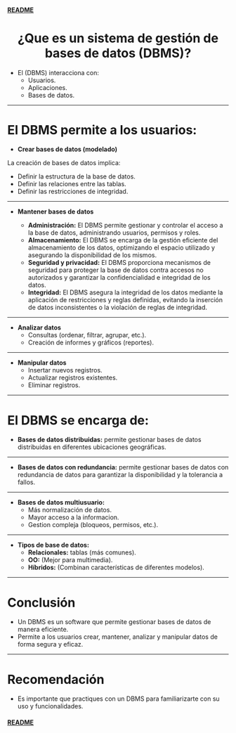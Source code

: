 #### [README](README.md)

<div align="center">
  <h1>¿Que es un sistema de gestión de bases de datos (DBMS)?</h1>
</div>

- El (DBMS) interacciona con:
  - Usuarios.
  - Aplicaciones.
  - Bases de datos.

---

# El DBMS permite a los usuarios:

- **Crear bases de datos (modelado)**

La creación de bases de datos implica:

- Definir la estructura de la base de datos.
- Definir las relaciones entre las tablas.
- Definir las restricciones de integridad.

___

- **Mantener bases de datos**

  - **Administración:** El DBMS permite gestionar y controlar el acceso a la base de datos, administrando usuarios, permisos y roles.
  - **Almacenamiento:** El DBMS se encarga de la gestión eficiente del almacenamiento de los datos, optimizando el espacio utilizado y asegurando la disponibilidad de los mismos.
  - **Seguridad y privacidad:** El DBMS proporciona mecanismos de seguridad para proteger la base de datos contra accesos no autorizados y garantizar la confidencialidad e integridad de los datos.
  - **Integridad:** El DBMS asegura la integridad de los datos mediante la aplicación de restricciones y reglas definidas, evitando la inserción de datos inconsistentes o la violación de reglas de integridad.

___

- **Analizar datos**
  - Consultas (ordenar, filtrar, agrupar, etc.).
  - Creación de informes y gráficos (reportes).

___

- **Manipular datos**
  - Insertar nuevos registros.
  - Actualizar registros existentes.
  - Eliminar registros.

---

# El DBMS se encarga de:

- **Bases de datos distribuidas:** permite gestionar bases de datos distribuidas en diferentes ubicaciones geográficas.

___

- **Bases de datos con redundancia:** permite gestionar bases de datos con redundancia de datos para garantizar la disponibilidad y la tolerancia a fallos.

___

- **Bases de datos multiusuario:**
  - Más normalización de datos.
  - Mayor acceso a la informacion.
  - Gestion compleja (bloqueos, permisos, etc.).

___

- **Tipos de base de datos:**
  - **Relacionales:** tablas (más comunes).
  - **OO:** (Mejor para multimedia).
  - **Híbridos:** (Combinan características de diferentes modelos).

---

# Conclusión

- Un DBMS es un software que permite gestionar bases de datos de manera eficiente.
- Permite a los usuarios crear, mantener, analizar y manipular datos de forma segura y eficaz.

---

# Recomendación

- Es importante que practiques con un DBMS para familiarizarte con su uso y funcionalidades.

#### [README](README.md)
